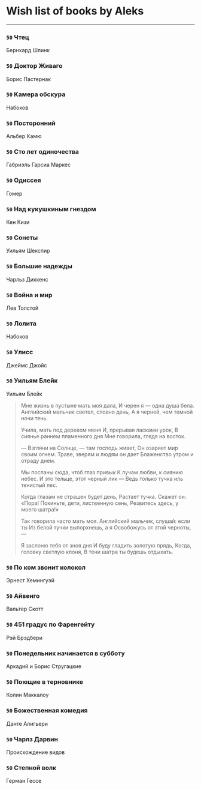 # Wish list of books by Aleks
---

### `50` Чтец
Бернхард Шлинк

### `50` Доктор Живаго
Борис Пастернак

### `50` Камера обскура
Набоков

### `50` Посторонний
Альбер Камю

### `50` Сто лет одиночества
Габриэль Гарсиа Маркес

### `50` Одиссея
Гомер

### `50` Над кукушкиным гнездом
Кен Кизи

### `50` Сонеты
Уильям Шекспир

### `50` Большие надежды
Чарльз Диккенс

### `50` Война и мир
Лев Толстой

### `50` Лолита
Набоков

### `50` Улисс
Джеймс Джойс

### `50` Уильям Блейк
Уильям Блейк
> Мне жизнь в пустыне мать моя дала,
> И черен я — одна душа бела.
> Английский мальчик светел, словно день,
> А я черней, чем темной ночи тень.
> 
> Учила, мать под деревом меня
> И, прерывая ласками урок,
> В сиянье раннем пламенного дня
> Мне говорила, глядя на восток.
> 
> — Взгляни на Солнце, — там господь живет,
> Он озаряет мир своим огнем.
> Траве, зверям и людям он дает
> Блаженство утром и отраду днем.
> 
> Мы посланы сюда, чтоб глаз привык
> К лучам любви, к сиянию небес.
> И это тельце, этот черный лик —
> Ведь только тучка иль тенистый лес.
> 
> Когда глазам не страшен будет день,
> Растает тучка. Скажет он: «Пора!
> Покиньте, дети, лиственную сень,
> Резвитесь здесь, у моего шатра!»
> 
> Так говорила часто мать моя.
> Английский мальчик, слушай: если ты
> Из белой тучки выпорхнешь, а я
> Освобожусь от этой черноты, —
> 
> Я заслоню тебя от зноя дня
> И буду гладить золотую прядь,
> Когда, головку светлую клоня,
> В тени шатра ты будешь отдыхать.

### `50` По ком звонит колокол
Эрнест Хемингуэй

### `50` Айвенго
Вальтер Скотт

### `50` 451 градус по Фаренгейту
Рэй Брэдбери

### `50` Понедельник начинается в субботу
Аркадий и Борис Стругацкие

### `50` Поющие в терновнике
Колин Маккалоу

### `50` Божественная комедия
Данте Алигьери

### `50` Чарлз Дарвин
Происхождение видов

### `50` Степной волк
Герман Гессе

